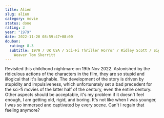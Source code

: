 ```yaml
---
title: Alien
slug: alien
category: movie
status: done
rating: 3
year: "1979"
date: 2022-11-20 08:59:47+08:00
douban:
  rating: 8.3
  subtitle: 1979 / UK USA / Sci-Fi Thriller Horror / Ridley Scott / Sigourney
    Weaver Tom Skerritt
---
```


Revisited this childhood nightmare on 19th Nov 2022. Astonished by the ridiculous actions of the characters in the film, they are so stupid and illogical that it's laughable. The development of the story is driven by stupidity and impulsiveness, which unfortunately set a bad precedent for the sci-fi movies of the latter half of the century, even the entire century. Other aspects should be acceptable, it's my problem if it doesn't feel enough, I am getting old, rigid, and boring. It's not like when I was younger, I was so immersed and captivated by every scene. Can't I regain that feeling anymore?
